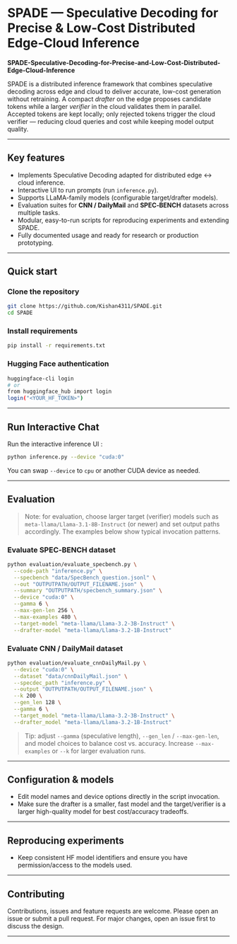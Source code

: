 # SPADE — Speculative Decoding for Precise & Low‑Cost Distributed Edge‑Cloud Inference

**SPADE-Speculative-Decoding-for-Precise-and-Low-Cost-Distributed-Edge-Cloud-Inference**

SPADE is a distributed inference framework that combines speculative decoding across edge and cloud to deliver accurate, low-cost generation without retraining. A compact *drafter* on the edge proposes candidate tokens while a larger *verifier* in the cloud validates them in parallel. Accepted tokens are kept locally; only rejected tokens trigger the cloud verifier — reducing cloud queries and cost while keeping model output quality.

---

## Key features

* Implements Speculative Decoding adapted for distributed edge ↔ cloud inference.
* Interactive UI to run prompts (run `inference.py`).
* Supports LLaMA-family models (configurable target/drafter models).
* Evaluation suites for **CNN / DailyMail** and **SPEC‑BENCH** datasets across multiple tasks.
* Modular, easy-to-run scripts for reproducing experiments and extending SPADE.
* Fully documented usage and ready for research or production prototyping.

---

## Quick start

### Clone the repository

```bash
git clone https://github.com/Kishan4311/SPADE.git
cd SPADE
```

### Install requirements

```bash
pip install -r requirements.txt
```

### Hugging Face authentication

```bash
huggingface-cli login
# or
from huggingface_hub import login
login("<YOUR_HF_TOKEN>")
```

---

## Run Interactive Chat 

Run the interactive inference UI :

```bash
python inference.py --device "cuda:0"
```

You can swap `--device` to `cpu` or another CUDA device as needed.

---

## Evaluation

> Note: for evaluation, choose larger target (verifier) models such as `meta-llama/Llama-3.1-8B-Instruct` (or newer) and set output paths accordingly. The examples below show typical invocation patterns.

### Evaluate SPEC‑BENCH dataset

```bash
python evaluation/evaluate_specbench.py \
  --code-path "inference.py" \
  --specbench "data/SpecBench_question.jsonl" \
  --out "OUTPUTPATH/OUTPUT_FILENAME.json" \
  --summary "OUTPUTPATH/specbench_summary.json" \
  --device "cuda:0" \
  --gamma 6 \
  --max-gen-len 256 \
  --max-examples 480 \
  --target-model "meta-llama/Llama-3.2-3B-Instruct" \
  --drafter-model "meta-llama/Llama-3.2-1B-Instruct"
```

### Evaluate CNN / DailyMail dataset

```bash
python evaluation/evaluate_cnnDailyMail.py \
  --device "cuda:0" \
  --dataset "data/cnnDailyMail.json" \
  --specdec_path "inference.py" \
  --output "OUTPUTPATH/OUTPUT_FILENAME.json" \
  --k 200 \
  --gen_len 128 \
  --gamma 6 \
  --target_model "meta-llama/Llama-3.2-3B-Instruct" \
  --drafter_model "meta-llama/Llama-3.2-1B-Instruct"
```

> Tip: adjust `--gamma` (speculative length), `--gen_len` / `--max-gen-len`, and model choices to balance cost vs. accuracy. Increase `--max-examples` or `--k` for larger evaluation runs.

---

## Configuration & models

* Edit model names and device options directly in the script invocation.
* Make sure the drafter is a smaller, fast model and the target/verifier is a larger high-quality model for best cost/accuracy tradeoffs.

---

## Reproducing experiments

* Keep consistent HF model identifiers and ensure you have permission/access to the models used.

---

## Contributing

Contributions, issues and feature requests are welcome. Please open an issue or submit a pull request. For major changes, open an issue first to discuss the design.

---


